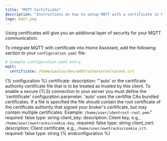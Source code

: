 ```yaml
---
title: "MQTT Certificate"
description: "Instructions on how to setup MQTT with a certificate in Home Assistant."
logo: mqtt.png
---
```


Using certificates will give you an additional layer of security for your MQTT communication. 

To integrate MQTT with certificate into Home Assistant, add the following section to your `configuration.yaml` file:

```yaml
# Example configuration.yaml entry
mqtt:
  certificate: /home/paulus/dev/addtrustexternalcaroot.crt
```

{% configuration %}
certificate:
  description: "'auto' or the certificate authority certificate file that is to be treated as trusted by this client. To enable a secure (TLS) connection to your server you must define the 'certitificate' configuration parameter. 'auto' uses the certifite CAs bundled certificates. If a file is specified the file should contain the root certificate of the certificate authority that signed your broker's certificate, but may contain multiple certificates. Example: `/home/user/identrust-root.pem`."
  required: false
  type: string
client_key:
  description: Client key, e.g., `/home/user/owntracks/cookie.key`.
  required: false
  type: string
client_cert:
  description: Client certificate, e.g., `/home/user/owntracks/cookie.crt`.
  required: false
  type: string
{% endconfiguration %}
